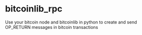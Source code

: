 # bitcoinlib_rpc
Use your bitcoin node and bitcoinlib in python to create and send OP_RETURN messages in bitcoin transactions
